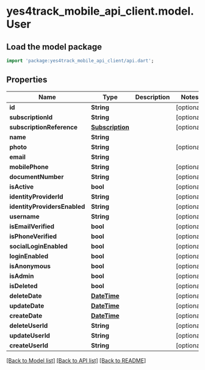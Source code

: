# yes4track_mobile_api_client.model.User

## Load the model package
```dart
import 'package:yes4track_mobile_api_client/api.dart';
```

## Properties
Name | Type | Description | Notes
------------ | ------------- | ------------- | -------------
**id** | **String** |  | [optional] 
**subscriptionId** | **String** |  | [optional] 
**subscriptionReference** | [**Subscription**](Subscription.md) |  | [optional] 
**name** | **String** |  | 
**photo** | **String** |  | [optional] 
**email** | **String** |  | 
**mobilePhone** | **String** |  | [optional] 
**documentNumber** | **String** |  | [optional] 
**isActive** | **bool** |  | [optional] 
**identityProviderId** | **String** |  | [optional] 
**identityProvidersEnabled** | **String** |  | [optional] 
**username** | **String** |  | [optional] 
**isEmailVerified** | **bool** |  | [optional] 
**isPhoneVerified** | **bool** |  | [optional] 
**socialLoginEnabled** | **bool** |  | [optional] 
**loginEnabled** | **bool** |  | [optional] 
**isAnonymous** | **bool** |  | [optional] 
**isAdmin** | **bool** |  | [optional] 
**isDeleted** | **bool** |  | [optional] 
**deleteDate** | [**DateTime**](DateTime.md) |  | [optional] 
**updateDate** | [**DateTime**](DateTime.md) |  | [optional] 
**createDate** | [**DateTime**](DateTime.md) |  | [optional] 
**deleteUserId** | **String** |  | [optional] 
**updateUserId** | **String** |  | [optional] 
**createUserId** | **String** |  | [optional] 

[[Back to Model list]](../README.md#documentation-for-models) [[Back to API list]](../README.md#documentation-for-api-endpoints) [[Back to README]](../README.md)


